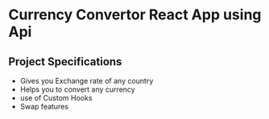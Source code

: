 # Currency Convertor React App using Api



## Project Specifications

- Gives you Exchange rate of any country
- Helps you to convert any currency
- use of Custom Hooks
- Swap features
 

